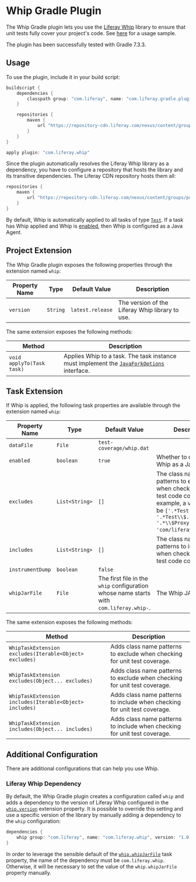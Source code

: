 # Whip Gradle Plugin

The Whip Gradle plugin lets you use the [Liferay Whip](https://github.com/liferay/liferay-portal/tree/master/modules/test/whip)
library to ensure that unit tests fully cover your project's code. See
[here](https://github.com/liferay/liferay-portal/tree/master/modules/sdk/gradle-plugins-whip/src/gradleTest/smoke)
for a usage sample.

The plugin has been successfully tested with Gradle 7.3.3.

## Usage

To use the plugin, include it in your build script:

```gradle
buildscript {
	dependencies {
		classpath group: "com.liferay", name: "com.liferay.gradle.plugins.whip", version: "1.0.9"
	}

	repositories {
		maven {
			url "https://repository-cdn.liferay.com/nexus/content/groups/public"
		}
	}
}

apply plugin: "com.liferay.whip"
```

Since the plugin automatically resolves the Liferay Whip library as a
dependency, you have to configure a repository that hosts the library and its
transitive dependencies. The Liferay CDN repository hosts them all:

```gradle
repositories {
	maven {
		url "https://repository-cdn.liferay.com/nexus/content/groups/public"
	}
}
```

By default, Whip is automatically applied to all tasks of type [`Test`](https://docs.gradle.org/current/javadoc/org/gradle/api/tasks/testing/Test.html).
If a task has Whip applied and Whip is [enabled](#enabled), then Whip is
configured as a Java Agent.

## Project Extension

The Whip Gradle plugin exposes the following properties through the extension
named `whip`:

Property Name | Type | Default Value | Description
------------- | ---- | ------------- | -----------
<a name="version"></a>`version` | `String` | `latest.release` | The version of the Liferay Whip library to use.

The same extension exposes the following methods:

Method | Description
------ | -----------
`void applyTo(Task task)` | Applies Whip to a task. The task instance must implement the [`JavaForkOptions`](https://docs.gradle.org/current/javadoc/org/gradle/process/JavaForkOptions.html) interface.

## Task Extension

If Whip is applied, the following task properties are available through the
extension named `whip`:

Property Name | Type | Default Value | Description
------------- | ---- | ------------- | -----------
`dataFile` | `File` | `test-coverage/whip.dat` |
<a name="enabled"></a>`enabled` | `boolean` | `true` | Whether to configure Whip as a Java Agent.
`excludes` | `List<String>` | `[]` | The class name patterns to exclude when checking for unit test code coverage. For example, a value could be `['.*Test', '.*Test\\$.*', '.*\\$Proxy.*', 'com/liferay/whip/.*']`.
`includes` | `List<String>` | `[]` | The class name patterns to include when checking for unit test code coverage.
`instrumentDump` | `boolean` | `false` |
<a name="whipjarfile"></a>`whipJarFile` | `File` | The first file in the `whip` configuration whose name starts with `com.liferay.whip-`. | The Whip JAR file.

The same extension exposes the following methods:

Method | Description
------ | -----------
`WhipTaskExtension excludes(Iterable<Object> excludes)` | Adds class name patterns to exclude when checking for unit test coverage.
`WhipTaskExtension excludes(Object... excludes)` | Adds class name patterns to exclude when checking for unit test coverage.
`WhipTaskExtension includes(Iterable<Object> includes)` | Adds class name patterns to include when checking for unit test coverage.
`WhipTaskExtension includes(Object... includes)` | Adds class name patterns to include when checking for unit test coverage.

## Additional Configuration

There are additional configurations that can help you use Whip.

### Liferay Whip Dependency

By default, the Whip Gradle plugin creates a configuration called `whip` and
adds a dependency to the version of Liferay Whip configured in the [`whip.version`](#version)
extension property. It is possible to override this setting and use a specific
version of the library by manually adding a dependency to the `whip`
configuration:

```gradle
dependencies {
	whip group: "com.liferay", name: "com.liferay.whip", version: "1.0.3"
}
```

In order to leverage the sensible default of the [`whip.whipJarFile`](#whipjarfile)
task property, the name of the dependency must be `com.liferay.whip`. Otherwise,
it will be necessary to set the value of the `whip.whipJarFile` property
manually.